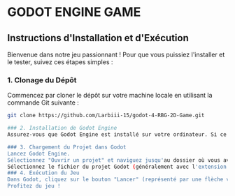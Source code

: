# GODOT ENGINE GAME

## Instructions d'Installation et d'Exécution

Bienvenue dans notre jeu passionnant ! Pour que vous puissiez l'installer et le tester, suivez ces étapes simples :

### 1. Clonage du Dépôt

Commencez par cloner le dépôt sur votre machine locale en utilisant la commande Git suivante :

```bash
git clone https://github.com/Larbiii-15/godot-4-RBG-2D-Game.git

### 2. Installation de Godot Engine
Assurez-vous que Godot Engine est installé sur votre ordinateur. Si ce n'est pas le cas, vous pouvez le télécharger depuis le site officiel de Godot Engine.

### 3. Chargement du Projet dans Godot
Lancez Godot Engine.
Sélectionnez "Ouvrir un projet" et naviguez jusqu'au dossier où vous avez cloné le dépôt Git.
Sélectionnez le fichier du projet Godot (généralement avec l'extension ".project") et cliquez sur "Ouvrir" ou "Importer".
### 4. Exécution du Jeu
Dans Godot, cliquez sur le bouton "Lancer" (représenté par une flèche verte).
Profitez du jeu !


